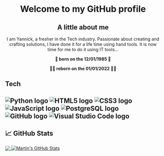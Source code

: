<div align="center">

# Welcome to my GitHub profile

## A little about me

I am Yannick, a fresher in the Tech industry. Passionate about creating and crafting solutions, I have done it for a life time using hand tools. It is now time for me to do it using IT tools...

**🐥 born on the 12/01/1985 🐥**

**👨‍💻 reborn on the 01/01/2022 👨‍💻**

</div>

## Tech

![Python logo](https://www.vectorlogo.zone/logos/python/python-icon.svg)
![HTML5 logo](https://www.vectorlogo.zone/logos/w3_html5/w3_html5-icon.svg)
![CSS3 logo](https://www.vectorlogo.zone/logos/w3_css/w3_css-icon.svg)
![JavaScript logo](https://www.vectorlogo.zone/logos/javascript/javascript-icon.svg)
![PostgreSQL logo](https://www.vectorlogo.zone/logos/postgresql/postgresql-icon.svg)
![GitHub logo](https://www.vectorlogo.zone/logos/github/github-icon.svg)
![Visual Studio Code logo](https://www.vectorlogo.zone/logos/visualstudio_code/visualstudio_code-icon.svg)
---

  ## &#x1f4c8; GitHub Stats

<a href="https://github.com/yannickferenczi/yannickferenczi">
  <img align="center" src="https://github-readme-stats.vercel.app/api/top-langs/?username=yannickferenczi&hide=java,html,tex&title_color=ffffff&text_color=c9cacc&icon_color=2bbc8a&bg_color=1d1f21&langs_count=3" />
</a>
<a href="https://github.com/yannickferenczi/yannickferenczi">
  <img align="center" src="https://github-readme-stats.vercel.app/api?username=yannickferenczi&show_icons=true&line_height=27&count_private=true&title_color=ffffff&text_color=c9cacc&icon_color=2bbc8a&bg_color=1d1f21" alt="Martin's GitHub Stats" />
</a>

